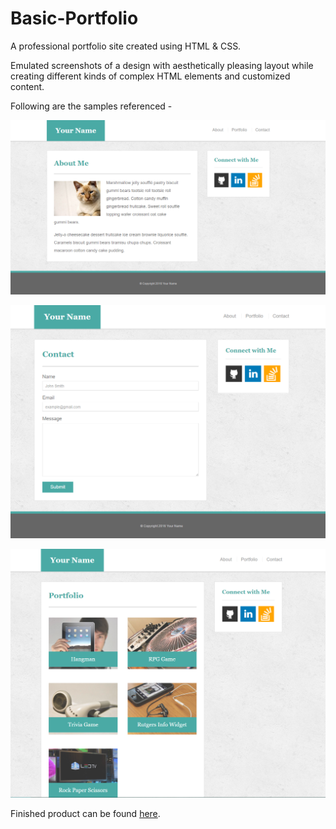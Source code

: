 # Basic-Portfolio

A professional portfolio site created using HTML & CSS.

Emulated screenshots of a design with aesthetically pleasing layout while creating different kinds of complex HTML elements and customized content.

Following are the samples referenced - 

![home page](/assets/images/Portfolio_About.png)

![contact page](/assets/images/Portfolio_Contact.png)

![gallery page](/assets/images/Portfolio_Gallery.png)

Finished product can be found [here](https://meredithhazan.github.io/Basic-Portfolio/).
